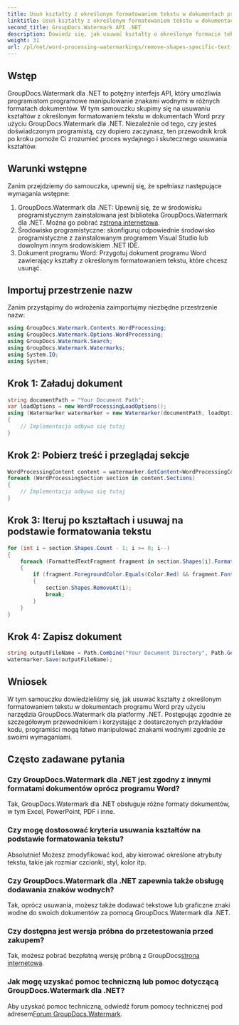 ```yaml
---
title: Usuń kształty z określonym formatowaniem tekstu w dokumentach programu Word
linktitle: Usuń kształty z określonym formatowaniem tekstu w dokumentach programu Word
second_title: GroupDocs.Watermark API .NET
description: Dowiedz się, jak usuwać kształty o określonym formacie tekstu w dokumentach programu Word przy użyciu narzędzia GroupDocs.Watermark dla platformy .NET. Postępuj zgodnie z naszym przewodnikiem, aby efektywnie manipulować znakami wodnymi.
weight: 31
url: /pl/net/word-processing-watermarkings/remove-shapes-specific-text-formatting-word-docs/
---
```

## Wstęp
GroupDocs.Watermark dla .NET to potężny interfejs API, który umożliwia programistom programowe manipulowanie znakami wodnymi w różnych formatach dokumentów. W tym samouczku skupimy się na usuwaniu kształtów z określonym formatowaniem tekstu w dokumentach Word przy użyciu GroupDocs.Watermark dla .NET. Niezależnie od tego, czy jesteś doświadczonym programistą, czy dopiero zaczynasz, ten przewodnik krok po kroku pomoże Ci zrozumieć proces wydajnego i skutecznego usuwania kształtów.
## Warunki wstępne
Zanim przejdziemy do samouczka, upewnij się, że spełniasz następujące wymagania wstępne:
1.  GroupDocs.Watermark dla .NET: Upewnij się, że w środowisku programistycznym zainstalowana jest biblioteka GroupDocs.Watermark dla .NET. Można go pobrać z[strona internetowa](https://releases.groupdocs.com/Watermark/net/).
2. Środowisko programistyczne: skonfiguruj odpowiednie środowisko programistyczne z zainstalowanym programem Visual Studio lub dowolnym innym środowiskiem .NET IDE.
3. Dokument programu Word: Przygotuj dokument programu Word zawierający kształty z określonym formatowaniem tekstu, które chcesz usunąć.

## Importuj przestrzenie nazw
Zanim przystąpimy do wdrożenia zaimportujmy niezbędne przestrzenie nazw:
```csharp
using GroupDocs.Watermark.Contents.WordProcessing;
using GroupDocs.Watermark.Options.WordProcessing;
using GroupDocs.Watermark.Search;
using GroupDocs.Watermark.Watermarks;
using System.IO;
using System;
```
## Krok 1: Załaduj dokument
```csharp
string documentPath = "Your Document Path";
var loadOptions = new WordProcessingLoadOptions();
using (Watermarker watermarker = new Watermarker(documentPath, loadOptions))
{
    // Implementacja odbywa się tutaj
}
```
## Krok 2: Pobierz treść i przeglądaj sekcje
```csharp
WordProcessingContent content = watermarker.GetContent<WordProcessingContent>();
foreach (WordProcessingSection section in content.Sections)
{
    // Implementacja odbywa się tutaj
}
```
## Krok 3: Iteruj po kształtach i usuwaj na podstawie formatowania tekstu
```csharp
for (int i = section.Shapes.Count - 1; i >= 0; i--)
{
    foreach (FormattedTextFragment fragment in section.Shapes[i].FormattedTextFragments)
    {
        if (fragment.ForegroundColor.Equals(Color.Red) && fragment.Font.FamilyName == "Arial")
        {
            section.Shapes.RemoveAt(i);
            break;
        }
    }
}
```
## Krok 4: Zapisz dokument
```csharp
string outputFileName = Path.Combine("Your Document Directory", Path.GetFileName(documentPath));
watermarker.Save(outputFileName);
```

## Wniosek
W tym samouczku dowiedzieliśmy się, jak usuwać kształty z określonym formatowaniem tekstu w dokumentach programu Word przy użyciu narzędzia GroupDocs.Watermark dla platformy .NET. Postępując zgodnie ze szczegółowym przewodnikiem i korzystając z dostarczonych przykładów kodu, programiści mogą łatwo manipulować znakami wodnymi zgodnie ze swoimi wymaganiami.
## Często zadawane pytania
### Czy GroupDocs.Watermark dla .NET jest zgodny z innymi formatami dokumentów oprócz programu Word?
Tak, GroupDocs.Watermark dla .NET obsługuje różne formaty dokumentów, w tym Excel, PowerPoint, PDF i inne.
### Czy mogę dostosować kryteria usuwania kształtów na podstawie formatowania tekstu?
Absolutnie! Możesz zmodyfikować kod, aby kierować określone atrybuty tekstu, takie jak rozmiar czcionki, styl, kolor itp.
### Czy GroupDocs.Watermark dla .NET zapewnia także obsługę dodawania znaków wodnych?
Tak, oprócz usuwania, możesz także dodawać tekstowe lub graficzne znaki wodne do swoich dokumentów za pomocą GroupDocs.Watermark dla .NET.
### Czy dostępna jest wersja próbna do przetestowania przed zakupem?
 Tak, możesz pobrać bezpłatną wersję próbną z GroupDocs[strona internetowa](https://releases.groupdocs.com/).
### Jak mogę uzyskać pomoc techniczną lub pomoc dotyczącą GroupDocs.Watermark dla .NET?
 Aby uzyskać pomoc techniczną, odwiedź forum pomocy technicznej pod adresem[Forum GroupDocs.Watermark](https://forum.groupdocs.com/c/watermark/19).